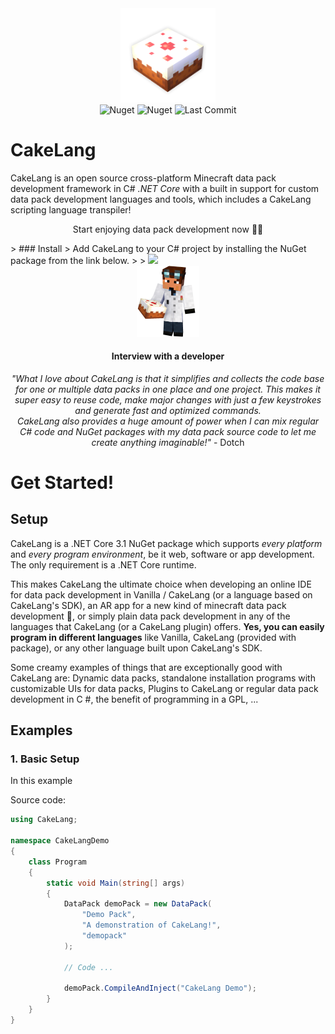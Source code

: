 
<div align=center>
 <img alt="CakeLang" src="assets/logo-shadow.png" width="30%">
 <br>
 <img alt="Nuget" src="https://img.shields.io/nuget/v/CakeLang">
 <!--<img alt="GitHub release (latest by date)" src="https://img.shields.io/github/v/release/WilliamRagstad/CakeLang">-->
 <img alt="Nuget" src="https://img.shields.io/nuget/dt/CakeLang">
 <img alt="Last Commit" src="https://img.shields.io/github/last-commit/WilliamRagstad/CakeLang">
</div>

# CakeLang
CakeLang is an open source cross-platform Minecraft data pack development framework in C# *.NET Core* with a built in support for custom data pack development languages and tools, which includes a CakeLang scripting language transpiler!

<div align=center>
 <p>Start enjoying data pack development now 🎂🎉</p>
</div>
> ### Install
> Add CakeLang to your C# project by installing the NuGet package from the link below.
>
> <a href="https://www.nuget.org/packages/CakeLang"><img src="https://docs.microsoft.com/en-us/dotnet/standard/library-guidance/media/nuget/nuget-logo.png" target="_blank" height="40px"></a>





<div align=center>
    <img src="assets/avatar1.png" width=20%>
    <h4>Interview with a developer</h4>
    <p>
        <em>
            "What I love about CakeLang is that it simplifies and collects the code base for one or multiple data packs in one place and one project. This makes it super easy to reuse code, make major changes with just a few keystrokes and generate fast and optimized commands.<br>
CakeLang also provides a huge amount of power when I can mix regular C# code and NuGet packages with my data pack source code to let me create anything imaginable!"
        </em>
	- Dotch
    </p>
</div>








# Get Started!



## Setup

CakeLang is a .NET Core 3.1 NuGet package which supports *every platform* and *every program environment*, be it web, software or app development. The only requirement is a .NET Core runtime.

This makes CakeLang the ultimate choice when developing an online IDE for data pack development in Vanilla / CakeLang (or a language based on CakeLang's SDK), an AR app for a new kind of minecraft data pack development 🤯, or simply plain data pack development in any of the languages that CakeLang (or a CakeLang plugin) offers. **Yes, you can easily program in different languages** like Vanilla, CakeLang (provided with package), or any other language built upon CakeLang's SDK.

Some creamy examples of things that are exceptionally good with CakeLang are: Dynamic data packs, standalone installation programs with customizable UIs for data packs, Plugins to CakeLang or regular data pack development in C #, the benefit of programming in a GPL, ...



## Examples



### 1. Basic Setup

In this example 

Source code:

```c#
using CakeLang;

namespace CakeLangDemo
{
    class Program
    {
        static void Main(string[] args)
        {
            DataPack demoPack = new DataPack(
                "Demo Pack",
                "A demonstration of CakeLang!",
                "demopack"
            );
            
            // Code ...
            
            demoPack.CompileAndInject("CakeLang Demo");
        }
    }
}
```
